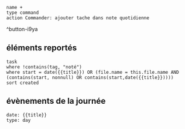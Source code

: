 

```button
name +
type command
action Commander: ajouter tache dans note quotidienne
```
^button-i9ya
## éléments reportés
```dataview
task
where !contains(tag, "noté")
where start = date({{title}}) OR (file.name = this.file.name AND (contains(start, nonnull) OR contains(start,date({{title}}))))
sort created
```
## évènements de la journée
```gEvent
date: {{title}}
type: day
```


